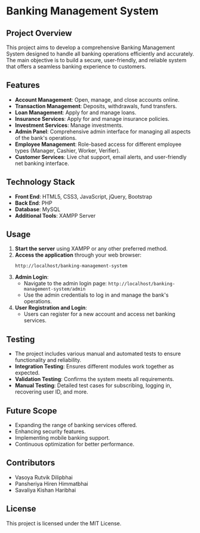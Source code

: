 # Banking Management System

## Project Overview
This project aims to develop a comprehensive Banking Management System designed to handle all banking operations efficiently and accurately. The main objective is to build a secure, user-friendly, and reliable system that offers a seamless banking experience to customers.

## Features
- **Account Management**: Open, manage, and close accounts online.
- **Transaction Management**: Deposits, withdrawals, fund transfers.
- **Loan Management**: Apply for and manage loans.
- **Insurance Services**: Apply for and manage insurance policies.
- **Investment Services**: Manage investments.
- **Admin Panel**: Comprehensive admin interface for managing all aspects of the bank's operations.
- **Employee Management**: Role-based access for different employee types (Manager, Cashier, Worker, Verifier).
- **Customer Services**: Live chat support, email alerts, and user-friendly net banking interface.

## Technology Stack
- **Front End**: HTML5, CSS3, JavaScript, jQuery, Bootstrap
- **Back End**: PHP
- **Database**: MySQL
- **Additional Tools**: XAMPP Server

## Usage
1. **Start the server** using XAMPP or any other preferred method.
2. **Access the application** through your web browser:
    ```
    http://localhost/banking-management-system
    ```
3. **Admin Login**:
    - Navigate to the admin login page: `http://localhost/banking-management-system/admin`
    - Use the admin credentials to log in and manage the bank's operations.
4. **User Registration and Login**:
    - Users can register for a new account and access net banking services.

## Testing
- The project includes various manual and automated tests to ensure functionality and reliability.
- **Integration Testing**: Ensures different modules work together as expected.
- **Validation Testing**: Confirms the system meets all requirements.
- **Manual Testing**: Detailed test cases for subscribing, logging in, recovering user ID, and more.

## Future Scope
- Expanding the range of banking services offered.
- Enhancing security features.
- Implementing mobile banking support.
- Continuous optimization for better performance.

## Contributors
- Vasoya Rutvik Dilipbhai
- Pansheriya Hiren Himmatbhai
- Savaliya Kishan Haribhai

## License
This project is licensed under the MIT License.
